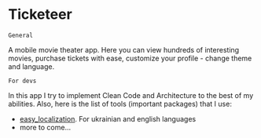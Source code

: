 # Ticketeer
`General`

A mobile movie theater app. Here you can view hundreds of interesting movies, purchase tickets with ease, customize your profile - change theme and language.

`For devs`

In this app I try to implement Clean Code and Architecture to the best of my abilities. Also, here is the list of tools (important packages) that I use:
- [easy_localization](https://pub.dev/packages/easy_localization). For ukrainian and english languages
- more to come...


